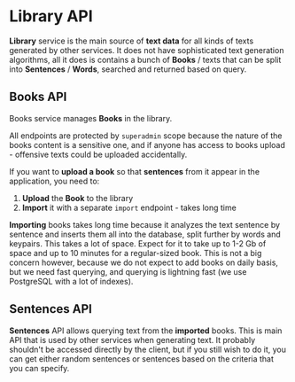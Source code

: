 ﻿# Library API

**Library** service is the main source of **text data** for all kinds of texts generated by other services. It does not have sophisticated text generation algorithms, all it does is contains a bunch of **Books** / texts that can be split into **Sentences** / **Words**, searched and returned based on query.

## Books API

Books service manages **Books** in the library.

All endpoints are protected by `superadmin` scope because the nature of the books content is a sensitive one, and if anyone has access to books upload - offensive texts could be uploaded accidentally.

If you want to **upload a book** so that **sentences** from it appear in the application, you need to:

1. **Upload** the **Book** to the library
2. **Import** it with a separate `import` endpoint - takes long time

**Importing** books takes long time because it analyzes the text sentence by sentence and inserts them all into the database, split further by words and keypairs. This takes a lot of space. Expect for it to take up to 1-2 Gb of space and up to 10 minutes for a regular-sized book. This is not a big concern however, because we do not expect to add books on daily basis, but we need fast querying, and querying is lightning fast (we use PostgreSQL with a lot of indexes).

## Sentences API

**Sentences** API allows querying text from the **imported** books. This is main API that is used by other services when generating text. It probably shouldn't be accessed directly by the client, but if you still wish to do it, you can get either random sentences or sentences based on the criteria that you can specify.